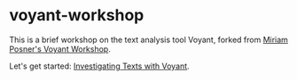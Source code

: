 # voyant-workshop
This is a brief workshop on the text analysis tool Voyant, forked from [Miriam Posner's Voyant Workshop](https://github.com/miriamposner/voyant-workshop).

Let's get started: [Investigating Texts with Voyant](https://github.com/kfitz/voyant-workshop/blob/master/investigating-texts-with-voyant.md).

